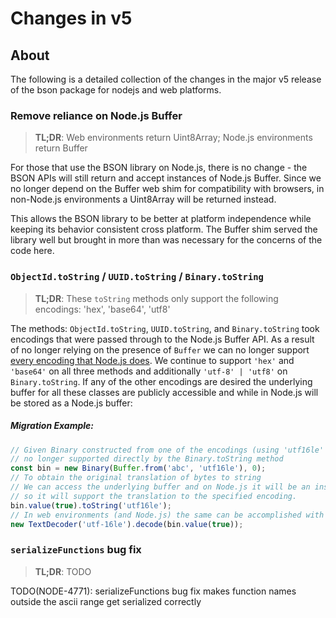 # Changes in v5

## About

The following is a detailed collection of the changes in the major v5 release of the bson package
for nodejs and web platforms.

<!--
1. a brief statement of what is breaking (brief as in "x will now return y instead of z", or "x is no longer supported, use y instead", etc
2. a brief statement of why we are breaking it (bug, not useful, inconsistent behavior, better alternative, etc)
3. if applicable, an example of suggested syntax change (can be included in (1) )
-->

### Remove reliance on Node.js Buffer

> **TL;DR**: Web environments return Uint8Array; Node.js environments return Buffer

For those that use the BSON library on Node.js, there is no change - the BSON APIs will still return and accept instances of Node.js Buffer. Since we no longer depend on the Buffer web shim for compatibility with browsers, in non-Node.js environments a Uint8Array will be returned instead.

This allows the BSON library to be better at platform independence while keeping its behavior consistent cross platform. The Buffer shim served the library well but brought in more than was necessary for the concerns of the code here.

### `ObjectId.toString` / `UUID.toString` / `Binary.toString`

> **TL;DR**: These `toString` methods only support the following encodings: 'hex', 'base64', 'utf8'

The methods: `ObjectId.toString`, `UUID.toString`, and `Binary.toString` took encodings that were passed through to the Node.js Buffer API. As a result of no longer relying on the presence of `Buffer` we can no longer support [every encoding that Node.js does](https://nodejs.org/dist/latest-v16.x/docs/api/buffer.html#buffers-and-character-encodings). We continue to support `'hex'` and `'base64'` on all three methods and additionally `'utf-8' | 'utf8'` on `Binary.toString`. If any of the other encodings are desired the underlying buffer for all these classes are publicly accessible and while in Node.js will be stored as a Node.js buffer:

##### Migration Example:

```typescript
// Given Binary constructed from one of the encodings (using 'utf16le' as an example here)
// no longer supported directly by the Binary.toString method
const bin = new Binary(Buffer.from('abc', 'utf16le'), 0);
// To obtain the original translation of bytes to string
// We can access the underlying buffer and on Node.js it will be an instanceof Buffer
// so it will support the translation to the specified encoding.
bin.value(true).toString('utf16le');
// In web environments (and Node.js) the same can be accomplished with TextDecoder
new TextDecoder('utf-16le').decode(bin.value(true));
```

### `serializeFunctions` bug fix

> **TL;DR**: TODO

TODO(NODE-4771): serializeFunctions bug fix makes function names outside the ascii range get serialized correctly
